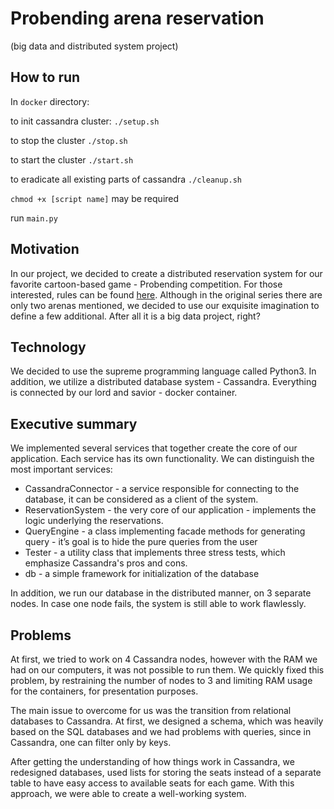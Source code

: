 # Probending arena reservation
(big data and distributed system project)

## How to run
In `docker` directory:

to init cassandra cluster: `./setup.sh`

to stop the cluster `./stop.sh`

to start the cluster `./start.sh`

to eradicate all existing parts of cassandra `./cleanup.sh`

`chmod +x [script name]` may be required

run `main.py`

## Motivation
In our project, we decided to create a distributed reservation system for our favorite cartoon-based game - Probending competition. For those interested, rules can be found [here](https://avatar.fandom.com/wiki/Pro-bending). Although in the original series there are only two arenas mentioned, we decided to use our exquisite imagination to define a few additional. After all it is a big data project, right?

## Technology
We decided to use the supreme programming language called Python3. In addition, we utilize a distributed database system - Cassandra. Everything is connected by our lord and savior - docker container.

## Executive summary
We implemented several services that together create the core of our application. Each service has its own functionality. We can distinguish the most important services:
- CassandraConnector - a service responsible for connecting to the database, it can be considered as a client of the system.
- ReservationSystem - the very core of our application - implements the logic underlying the reservations.
- QueryEngine - a class implementing facade methods for generating query - it’s goal is to hide the pure queries from the user
- Tester - a utility class that implements three stress tests, which emphasize Cassandra's pros and cons. 
- db - a simple framework for initialization of the database

In addition, we run our database in the distributed manner, on 3 separate nodes. In case one node fails, the system is still able to work flawlessly.

## Problems
At first, we tried to work on 4 Cassandra nodes, however with the RAM we had on our computers, it was not possible to run them. We quickly fixed this problem, by restraining the number of nodes to 3 and limiting RAM usage for the containers, for presentation purposes. 

The main issue to overcome for us was the transition from relational databases to Cassandra. At first, we designed a schema, which was heavily based on the SQL databases and we had problems with queries, since in Cassandra, one can filter only by keys. 

After getting the understanding of how things work in Cassandra, we redesigned databases, used lists for storing the seats instead of a separate table to have easy access to available seats for each game. With this approach, we were able to create a well-working system.
